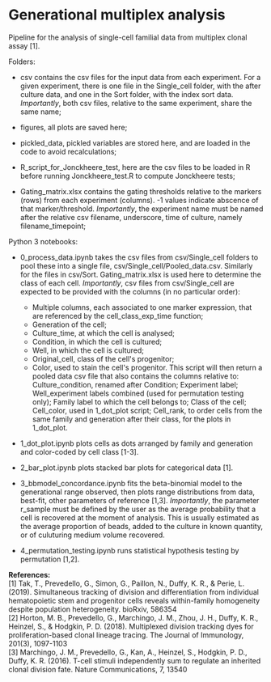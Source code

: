 # Generational multiplex analysis
Pipeline for the analysis of single-cell familial data from multiplex clonal assay [1].

<p>
Folders:
	
- csv contains the csv files for the input data from each experiment. For a given experiment, there is one file in the Single_cell folder, with the after culture data, and one in the Sort folder, with the index sort data. <em>Importantly</em>, both csv files, relative to the same experiment, share the same name;

- figures, all plots are saved here;

- pickled_data, pickled variables are stored here, and are loaded in the code to avoid recalculations;

- R_script_for_Jonckheere_test, here are the csv files to be loaded in R before running Jonckheere_test.R to compute Jonckheere tests;

- Gating_matrix.xlsx contains the gating thresholds relative to the markers (rows) from each experiment (columns). -1 values indicate abscence of that marker/threshold. <em>Importantly</em>, the experiment name must be named after the relative csv filename, underscore, time of culture, namely filename_timepoint;
</p>

<p>
Python 3 notebooks:
	
- 0_process_data.ipynb takes the csv files from csv/Single_cell folders to pool these into a single file, csv/Single_cell/Pooled_data.csv. Similarly for the files in csv/Sort. Gating_matrix.xlsx is used here to determine the class of each cell. <em>Importantly</em>, csv files from csv/Single_cell are expected to be provided with the columns (in no particular order):
	- Multiple columns, each associated to one marker expression, that are referenced by the cell_class_exp_time function;
	- Generation of the cell;
	- Culture_time, at which the cell is analysed;
	- Condition, in which the cell is cultured;
	- Well, in which the cell is cultured;
	- Original_cell, class of the cell's progenitor;
	- Color, used to stain the cell's progenitor.
This script will then return a pooled data csv file that also contains the columns relative to: Culture_condition, renamed after Condition; Experiment label; Well_experiment labels combined (used for permutation testing only); Family label to which the cell belongs to; Class of the cell; Cell_color, used in 1_dot_plot script; Cell_rank, to order cells from the same family and generation after their class, for the plots in 1_dot_plot.

- 1_dot_plot.ipynb plots cells as dots arranged by family and generation and color-coded by cell class [1-3].

- 2_bar_plot.ipynb plots stacked bar plots for categorical data [1].

- 3_bbmodel_concordance.ipynb fits the beta-binomial model to the generational range observed, then plots range distributions from data, best-fit, other parameters of reference [1,3]. <em>Importantly</em>, the parameter r_sample must be defined by the user as the average probability that a cell is recovered at the moment of analysis. This is usually estimated as the average proportion of beads, added to the culture in known quantity, or of culuturing medium volume recovered.

- 4_permutation_testing.ipynb runs statistical hypothesis testing by permutation [1,2].
</p>


<p>
<strong>References:</strong><br>
[1] Tak, T., Prevedello, G., Simon, G., Paillon, N., Duffy, K. R., & Perie, L. (2019). Simultaneous tracking of division and differentiation from individual hematopoietic stem and progenitor cells reveals within-family homogeneity despite population heterogeneity. bioRxiv, 586354<br>
[2] Horton, M. B., Prevedello, G., Marchingo, J. M., Zhou, J. H., Duffy, K. R., Heinzel, S., & Hodgkin, P. D. (2018). Multiplexed division tracking dyes for proliferation-based clonal lineage tracing. The Journal of Immunology, 201(3), 1097-1103<br>
[3] Marchingo, J. M., Prevedello, G., Kan, A., Heinzel, S., Hodgkin, P. D., Duffy, K. R. (2016). T-cell stimuli independently sum to regulate an inherited clonal division fate. Nature Communications, 7, 13540
</p>
